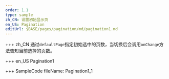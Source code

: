```yaml
---
order: 1.1
type: sample
zh_CN: 设置初始显示页
en_US: Pagination
editUrl: $BASE/pages/pagination/md/pagination1.md
---
```


+++ zh_CN
通过<Code>defaultPage</Code>指定初始选中的页数，当切换后会调用<Code>onChange</Code>方法告知当前选择的页数。

+++ en_US
Pagination1

+++ SampleCode
fileName: Pagination1_1
